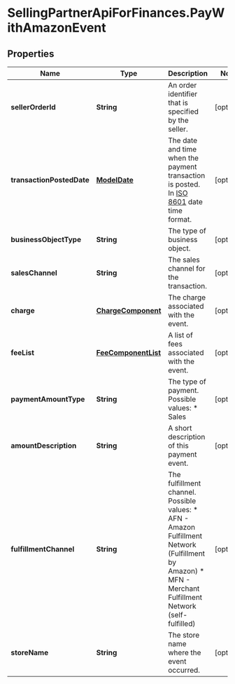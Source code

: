 # SellingPartnerApiForFinances.PayWithAmazonEvent

## Properties
Name | Type | Description | Notes
------------ | ------------- | ------------- | -------------
**sellerOrderId** | **String** | An order identifier that is specified by the seller. | [optional] 
**transactionPostedDate** | [**ModelDate**](ModelDate.md) | The date and time when the payment transaction is posted. In [ISO 8601](https://developer-docs.amazon.com/sp-api/docs/iso-8601) date time format. | [optional] 
**businessObjectType** | **String** | The type of business object. | [optional] 
**salesChannel** | **String** | The sales channel for the transaction. | [optional] 
**charge** | [**ChargeComponent**](ChargeComponent.md) | The charge associated with the event. | [optional] 
**feeList** | [**FeeComponentList**](FeeComponentList.md) | A list of fees associated with the event. | [optional] 
**paymentAmountType** | **String** | The type of payment.  Possible values:  * Sales | [optional] 
**amountDescription** | **String** | A short description of this payment event. | [optional] 
**fulfillmentChannel** | **String** | The fulfillment channel.  Possible values:  * AFN - Amazon Fulfillment Network (Fulfillment by Amazon)  * MFN - Merchant Fulfillment Network (self-fulfilled) | [optional] 
**storeName** | **String** | The store name where the event occurred. | [optional] 


